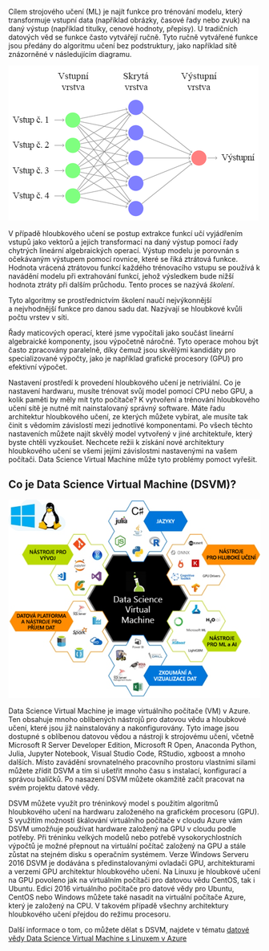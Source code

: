 Cílem strojového učení (ML) je najít funkce pro trénování modelu, který transformuje vstupní data (například obrázky, časové řady nebo zvuk) na daný výstup (například titulky, cenové hodnoty, přepisy). U tradičních datových věd se funkce často vytvářejí ručně. Tyto ručně vytvářené funkce jsou předány do algoritmu učení bez podstruktury, jako například sítě znázorněné v následujícím diagramu. 

![Kanonický příklad hluboké neuronové sítě s dopřednou vazbou.](../media/2-image1.PNG)

V případě hloubkového učení se postup extrakce funkcí učí vyjádřením vstupů jako vektorů a jejich transformací na daný výstup pomocí řady chytrých lineární algebraických operací.  Výstup modelu je porovnán s očekávaným výstupem pomocí rovnice, které se říká ztrátová funkce. Hodnota vrácená ztrátovou funkcí každého trénovacího vstupu se používá k navádění modelu při extrahování funkcí, jehož výsledkem bude nižší hodnota ztráty při dalším průchodu. Tento proces se nazývá *školení*. 

Tyto algoritmy se prostřednictvím školení naučí nejvýkonnější a nejvhodnější funkce pro danou sadu dat. Nazývají se hloubkové kvůli počtu vrstev v síti.  

Řady maticových operací, které jsme vypočítali jako součást lineární algebraické komponenty, jsou výpočetně náročné. Tyto operace mohou být často zpracovány paralelně, díky čemuž jsou skvělými kandidáty pro specializované výpočty, jako je například grafické procesory (GPU) pro efektivní výpočet.

Nastavení prostředí k provedení hloubkového učení je netriviální. Co je nastavení hardwaru, musíte trénovat svůj model pomocí CPU nebo GPU, a kolik paměti by měly mít tyto počítače? K vytvoření a trénování hloubkového učení sítě je nutné mít nainstalovaný správný software. Máte řadu architektur hloubkového učení, ze kterých můžete vybírat, ale musíte tak činit s vědomím závislostí mezi jednotlivé komponentami. Po všech těchto nastaveních můžete najít skvělý model vytvořený v jiné architektuře, který byste chtěli vyzkoušet. Nechcete režii k získání nové architektury hloubkového učení se všemi jejími závislostmi nastavenými na vašem počítači. Data Science Virtual Machine může tyto problémy pomoct vyřešit. 

## <a name="what-is-a-data-science-virtual-machine-dsvm"></a>Co je Data Science Virtual Machine (DSVM)?

![Data Science Virtual Machine je infografické zobrazení, jak jsou předem nainstalované, nakonfigurované a otestované s řadou oblíbených nástrojů, které se běžně používají pro analýzu dat, strojové učení a trénování umělé inteligence.](../media/2-image2.PNG)

Data Science Virtual Machine je image virtuálního počítače (VM) v Azure. Ten obsahuje mnoho oblíbených nástrojů pro datovou vědu a hloubkové učení, které jsou již nainstalovány a nakonfigurovány. Tyto image jsou dostupné s oblíbenou datovou vědou a nástroji k strojovému učení, včetně Microsoft R Server Developer Edition, Microsoft R Open, Anaconda Python, Julia, Jupyter Notebook, Visual Studio Code, RStudio, xgboost a mnoho dalších.  Místo zavádění srovnatelného pracovního prostoru vlastními silami můžete zřídit DSVM a tím si ušetřit mnoho času s instalací, konfigurací a správou balíčků. Po nasazení DSVM můžete okamžitě začít pracovat na svém projektu datové vědy.

DSVM můžete využít pro tréninkový model s použitím algoritmů hloubkového učení na hardwaru založeného na grafickém procesoru (GPU). S využitím možností škálování virtuálního počítače v cloudu Azure vám DSVM umožňuje používat hardware založený na GPU v cloudu podle potřeby. Při tréninku velkých modelů nebo potřebě vysokorychlostních výpočtů je možné přepnout na virtuální počítač založený na GPU a stále zůstat na stejném disku s operačním systémem. Verze Windows Serveru 2016 DSVM je dodávána s předinstalovanými ovladači GPU, architekturami a verzemi GPU architektur hloubkového učení. Na Linuxu je hloubkové učení na GPU povoleno jak na virtuálním počítači pro datovou vědu CentOS, tak i Ubuntu. Edici 2016 virtuálního počítače pro datové vědy pro Ubuntu, CentOS nebo Windows můžete také nasadit na virtuální počítače Azure, který je založený na CPU. V takovém případě všechny architektury hloubkového učení přejdou do režimu procesoru. 

Další informace o tom, co můžete dělat s DSVM, najdete v tématu [datové vědy Data Science Virtual Machine s Linuxem v Azure](https://docs.microsoft.com/azure/machine-learning/data-science-virtual-machine/linux-dsvm-walkthrough)



